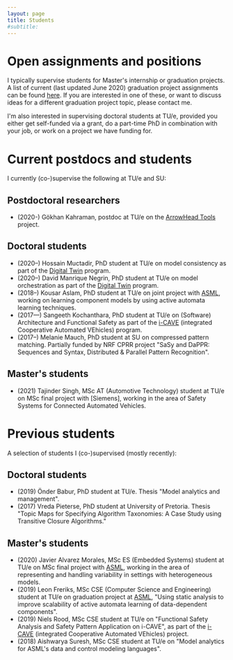 ```yaml
---
layout: page
title: Students
#subtitle:
---
```


# Open assignments and positions

I typically supervise students for Master's internship or graduation projects. A list of current (last updated June 2020) graduation project assignments can be found [here](https://assignments.win.tue.nl/search?q=cleophas). If you are interested in one of these, or want to discuss ideas for a different graduation project topic, please contact me.

I'm also interested in supervising doctoral students at TU/e, provided you either get self-funded via a grant, do a part-time PhD in combination with your job, or work on a project we have funding for.

<!-- At the moment (June 2020), we have [Two PhD positions on methodology and tool support for effective digital twinning](https://jobs.tue.nl/en/vacancy/two-phd-positions-on-methodology-and-tool-support-for-effective-digital-twinning-852762.html). -->


# Current postdocs and students

I currently (co-)supervise the following at TU/e and SU:

## Postdoctoral researchers

* (2020-) Gökhan Kahraman, postdoc at TU/e on the [ArrowHead Tools](https://arrowhead.eu/arrowheadtools) project.

## Doctoral students

* (2020–) Hossain Muctadir, PhD student at TU/e on model consistency as part of the [Digital Twin](https://www.digital-twin-research.nl) program.
* (2020–) David Manrique Negrin, PhD student at TU/e on model orchestration as part of the [Digital Twin](https://www.digital-twin-research.nl) program.
* (2018–) Kousar Aslam, PhD student at TU/e on joint project with [ASML](https://www.asml.com), working on learning component models by using active automata learning techniques.
* (2017—) Sangeeth Kochanthara, PhD student at TU/e on (Software) Architecture and Functional Safety as part of the [i-CAVE](https://i-cave.nl) (integrated Cooperative Automated VEhicles) program.
* (2017–) Melanie Mauch, PhD student at SU on compressed pattern matching. Partially funded by NRF CPRR project "SaSy and DaPPR: Sequences and Syntax, Distributed & Parallel Pattern Recognition".

## Master's students

* (2021) Tajinder Singh, MSc AT (Automotive Technology) student at TU/e on MSc final project with [Siemens], working in the area of Safety Systems for Connected Automated Vehicles.

# Previous students

A selection of students I (co-)supervised (mostly recently):

## Doctoral students

* (2019) Önder Babur, PhD student at TU/e. Thesis "Model analytics and management".
* (2017) Vreda Pieterse, PhD student at University of Pretoria. Thesis "Topic Maps for Specifying Algorithm Taxonomies: A Case Study using Transitive Closure Algorithms."

## Master's students

* (2020) Javier Alvarez Morales, MSc ES (Embedded Systems) student at TU/e on MSc final project with [ASML](https://www.asml.com), working in the area of representing and handling variability in settings with heterogeneous models.
* (2019) Leon Freriks, MSc CSE (Computer Science and Engineering) student at TU/e on graduation project at [ASML](https://www.asml.com), "Using static analysis to improve scalability
of active automata learning of data-dependent components".
* (2019) Niels Rood, MSc CSE student at TU/e on "Functional Safety Analysis and Safety Pattern Application on i-CAVE", as part of the [i-CAVE](https://i-cave.nl) (integrated Cooperative Automated VEhicles) project.
* (2018) Aishwarya Suresh, MSc CSE student at TU/e on "Model analytics for ASML's data and control modeling languages".
